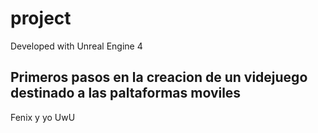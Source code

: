 # project

Developed with Unreal Engine 4

## Primeros pasos en la creacion de un videjuego destinado a las paltaformas moviles

Fenix y yo UwU
